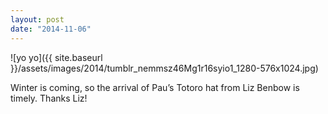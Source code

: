 ```yaml
---
layout: post
date: "2014-11-06"
---
```


![yo yo]({{ site.baseurl }}/assets/images/2014/tumblr_nemmsz46Mg1r16syio1_1280-576x1024.jpg)

Winter is coming, so the arrival of Pau’s Totoro hat from Liz Benbow is timely. Thanks Liz!
